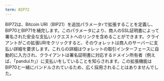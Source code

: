 ```yaml
---
term: BIP72
---
```


BIP72は、Bitcoin URI（BIP21）を追加パラメータ`r`で拡張することを定義し、BIP70とBIP71を補完します。このパラメータにより、商人のSSL証明書によって署名された安全な支払いリクエストへのリンクを含めることができます。クライアントがこの拡張URIをクリックすると、そのウォレットは商人のサーバーに支払い詳細を要求します。これらの詳細はウォレットの取引インターフェースに自動的に入力され、クライアントは署名証明書に対応するドメイン所有者（例えば、「pandul.fr」）に支払いをしていることを知らされます。この拡張機能はBIP70と一緒にバンドルされているため、広く採用されることはありませんでした。